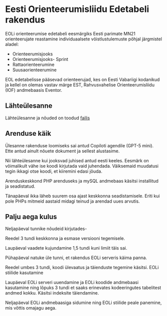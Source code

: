 # Eesti Orienteerumisliidu Edetabeli rakendus

EOLi orienteerumise edetabeli eesmärgiks Eesti parimate MN21 orienteerujate reastamine individuaalsete võistlustulemuste põhjal järgmistel aladel:

* Orienteerumisjooks
* Orienteerumisjooks- Sprint
* Rattaorienteerumine
* Suusaorienteerumine

EOL edetabelisse pääsevad orienteerujad, kes on Eesti Vabariigi kodanikud ja kellel on olemas vastav märge EST, Rahvusvahelise Orienteerumisliidu (IOF) andmebaasis Eventor.


## Lähteülesanne

Lähteülesanne ja nõuded on toodud [failis](dok/viip_edetabel.md) 

## Arenduse käik

Ülesanne rakenduse loomiseks sai antud Copiloti agendile (GPT-5 mini). 
Ette antud ainult nõuete dokument ja sellest alustasime.

Nii lähteülesanne kui jooksvad juhised antud eesti keeles. Eesmärk on võimalikult vähe ise koodi kirjutada vaid juhendada. Väiksemaid muudatusi tegin ikkagi otse koodi, et kiiremini edasi jõuda.

Arenduskeskkond  PHP arenduseks ja mySQL andmebaas käsitsi installitud ja seadistatud.

Tänapäeval ikka läheb suurem osa ajast keskkonna seadistamisele. Eriti kui pole PHPs mitmeid aastaid midagi teinud ja arendad uues arvutis.


## Palju aega kulus

Neljapäeval tunnike nõudeid kirjutades-

Reedel 3 tundi keskkonna ja esmase versiooni tegemisele.

Laupäeval vaadete kujundamine 1,5 tundi kuni limiit täis sai.

Pühapäeval natuke üle tunni, et rakendus EOLi serveris käima panna.

Reedel umbes 3 tundi, koodi ülevaatus ja täienduste tegemine käsitsi. EOLi stiilide kasutamine

Laupäeval EOLi serveri uuendamine ja EOLi koodide andmebaasi kasutamine ning lõpuks 3 tundi et saaks erinevates kodeeringutes tabelitest andmed kokku. Käsitsi indeksite täiendamine.

Neljapäeval EOLi andmebaasiga sidumine ning EOLi stiilide peale panemine, mis võttis omajagu aega.
